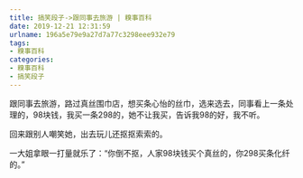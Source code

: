 ```yaml
---
title: 搞笑段子->跟同事去旅游 | 糗事百科
date: 2019-12-21 12:31:59
urlname: 196a5e79e9a27d7a77c3298eee932e79
tags: 
- 糗事百科
categories:
- 糗事百科
- 搞笑段子
---
```

跟同事去旅游，路过真丝围巾店，想买条心怡的丝巾，选来选去，同事看上一条处理的，98块钱，我买一条298的，她不让我买，告诉我98的好，我不听。

回来跟别人嘲笑她，出去玩儿还抠抠索索的。

一大姐拿眼一打量就乐了：“你倒不抠，人家98块钱买个真丝的，你298买条化纤的。”


